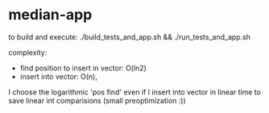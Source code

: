 
# median-app

to build and execute:
./build_tests_and_app.sh && ./run_tests_and_app.sh

complexity:
- find position to insert in vector: O(ln2)
- insert into vector: O(n), 

I choose the logarithmic 'pos find' even if I insert into vector in linear time to
save linear int comparisions (small preoptimization :))


